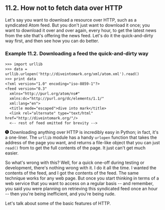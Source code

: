 

11.2. How not to fetch data over HTTP
-------------------------------------

Let's say you want to download a resource over HTTP, such as a
syndicated Atom feed. But you don't just want to download it once; you
want to download it over and over again, every hour, to get the latest
news from the site that's offering the news feed. Let's do it the
quick-and-dirty way first, and then see how you can do better.

### Example 11.2. Downloading a feed the quick-and-dirty way

    >>> import urllib
    >>> data = urllib.urlopen('http://diveintomark.org/xml/atom.xml').read()    
    >>> print data
    <?xml version="1.0" encoding="iso-8859-1"?>
    <feed version="0.3"
      xmlns="http://purl.org/atom/ns#"
      xmlns:dc="http://purl.org/dc/elements/1.1/"
      xml:lang="en">
      <title mode="escaped">dive into mark</title>
      <link rel="alternate" type="text/html" href="http://diveintomark.org/"/>
      <-- rest of feed omitted for brevity -->



[![1](../images/callouts/1.png)](#oa.review.1.1) Downloading anything over HTTP is incredibly easy in Python; in fact, it's a one-liner. The `urllib` module has a handy `urlopen` function that takes the address of the page you want, and returns a file-like object that you can just `read()` from to get the full contents of the page. It just can't get much easier. 

So what's wrong with this? Well, for a quick one-off during testing or
development, there's nothing wrong with it. I do it all the time. I
wanted the contents of the feed, and I got the contents of the feed. The
same technique works for any web page. But once you start thinking in
terms of a web service that you want to access on a regular basis -- and
remember, you said you were planning on retrieving this syndicated feed
once an hour -- then you're being inefficient, and you're being rude.

Let's talk about some of the basic features of HTTP.

  

